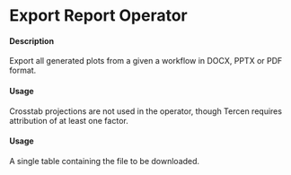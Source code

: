 
# Export Report Operator

#### Description

Export all generated plots from a given a workflow in DOCX, PPTX or PDF format.

#### Usage

Crosstab projections are not used in the operator, though Tercen requires attribution of at least one factor.

#### Usage

A single table containing the file to be downloaded.

